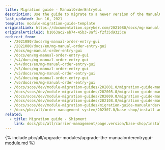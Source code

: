 ```yaml
---
title: Migration guide - ManualOrderEntryGui
description: Use the guide to migrate to a newer version of the ManualOrderEntryGui module.
last_updated: Jun 16, 2021
template: module-migration-guide-template
originalLink: https://documentation.spryker.com/2021080/docs/mg-manual-order-entry-gui
originalArticleId: b1063ac2-eb74-45b3-8af5-f2f35d9325ce
redirect_from:
  - /2021080/docs/mg-manual-order-entry-gui
  - /2021080/docs/en/mg-manual-order-entry-gui
  - /docs/mg-manual-order-entry-gui
  - /docs/en/mg-manual-order-entry-gui
  - /v4/docs/mg-manual-order-entry-gui
  - /v4/docs/en/mg-manual-order-entry-gui
  - /v5/docs/mg-manual-order-entry-gui
  - /v5/docs/en/mg-manual-order-entry-gui
  - /v6/docs/mg-manual-order-entry-gui
  - /v6/docs/en/mg-manual-order-entry-gui
  - /docs/scos/dev/module-migration-guides/202001.0/migration-guide-manualorderentrygui.html
  - /docs/scos/dev/module-migration-guides/202005.0/migration-guide-manualorderentrygui.html
  - /docs/scos/dev/module-migration-guides/202009.0/migration-guide-manualorderentrygui.html
  - /docs/scos/dev/module-migration-guides/202108.0/migration-guide-manualorderentrygui.html
  - /docs/scos/dev/module-migration-guides/migration-guide-manualorderentrygui.html
  - /docs/pbc/all/order-management-system/202307.0/base-shop/install-and-update/upgrade-modules/upgrade-the-manualorderentrygui-module.html
related:
  - title: Migration guide - Shipment
    link: docs/pbc/all/carrier-management/page.version/base-shop/install-and-upgrade/upgrade-modules/upgrade-the-shipment-module.html
---
```

{% include pbc/all/upgrade-modules/upgrade-the-manualorderentrygui-module.md %} <!-- To edit, see /_includes/pbc/all/upgrade-modules/upgrade-the-manualorderentrygui-module.md -->
